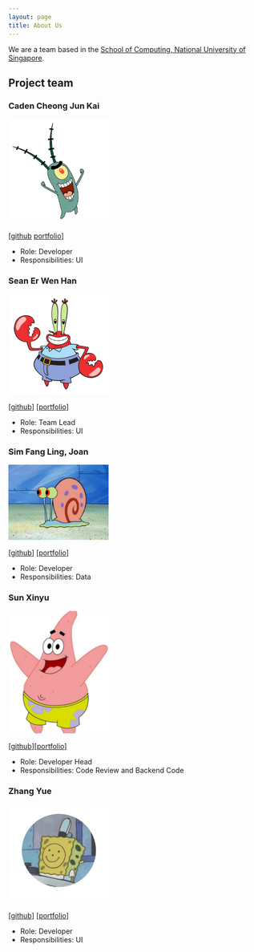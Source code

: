 ```yaml
---
layout: page
title: About Us
---
```


We are a team based in the [School of Computing, National University of Singapore](http://www.comp.nus.edu.sg).


## Project team

### Caden Cheong Jun Kai

<img src="images/cadencjk.png" width="200px">

[[github](https://github.com/cadencjk)
[portfolio](team/cadencjk.md)]

* Role: Developer
* Responsibilities: UI

### Sean Er Wen Han

<img src="images/seanflyyy.png" width="200px">

[[github](http://github.com/seanflyyy)]
[[portfolio](team/seanflyyy.md)]

* Role: Team Lead
* Responsibilities: UI

### Sim Fang Ling, Joan

<img src="images/sjoann.png" width="200px">

[[github](https://github.com/sjoann)]
[[portfolio](team/sjoann.md)]

* Role: Developer
* Responsibilities: Data

### Sun Xinyu

<img src="images/echomo-xinyu.png" width="200px">

[[github](http://github.com/Echomo-Xinyu)][[portfolio](team/echomo-xinyu.md)]

* Role: Developer Head
* Responsibilities: Code Review and Backend Code

### Zhang Yue

<img src="images/gnahzeus.png" width="200px">

[[github](http://github.com/gnahzeus)]
[[portfolio](team/gnahzeus.md)]

* Role: Developer
* Responsibilities: UI
